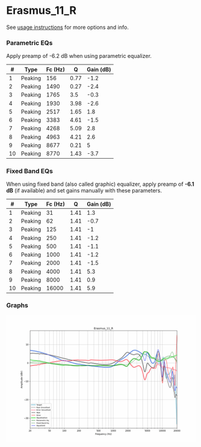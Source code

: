 # Erasmus_11_R
See [usage instructions](https://github.com/jaakkopasanen/AutoEq#usage) for more options and info.

### Parametric EQs
Apply preamp of -6.2 dB when using parametric equalizer.

|   # | Type    |   Fc (Hz) |    Q |   Gain (dB) |
|-----|---------|-----------|------|-------------|
|   1 | Peaking |       156 | 0.77 |        -1.2 |
|   2 | Peaking |      1490 | 0.27 |        -2.4 |
|   3 | Peaking |      1765 | 3.5  |        -0.3 |
|   4 | Peaking |      1930 | 3.98 |        -2.6 |
|   5 | Peaking |      2517 | 1.65 |         1.8 |
|   6 | Peaking |      3383 | 4.61 |        -1.5 |
|   7 | Peaking |      4268 | 5.09 |         2.8 |
|   8 | Peaking |      4963 | 4.21 |         2.6 |
|   9 | Peaking |      8677 | 0.21 |         5   |
|  10 | Peaking |      8770 | 1.43 |        -3.7 |

### Fixed Band EQs
When using fixed band (also called graphic) equalizer, apply preamp of **-6.1 dB** (if available) and set gains manually with these parameters.

|   # | Type    |   Fc (Hz) |    Q |   Gain (dB) |
|-----|---------|-----------|------|-------------|
|   1 | Peaking |        31 | 1.41 |         1.3 |
|   2 | Peaking |        62 | 1.41 |        -0.7 |
|   3 | Peaking |       125 | 1.41 |        -1   |
|   4 | Peaking |       250 | 1.41 |        -1.2 |
|   5 | Peaking |       500 | 1.41 |        -1.1 |
|   6 | Peaking |      1000 | 1.41 |        -1.2 |
|   7 | Peaking |      2000 | 1.41 |        -1.5 |
|   8 | Peaking |      4000 | 1.41 |         5.3 |
|   9 | Peaking |      8000 | 1.41 |         0.9 |
|  10 | Peaking |     16000 | 1.41 |         5.9 |

### Graphs
![](./Erasmus_11_R.png)
